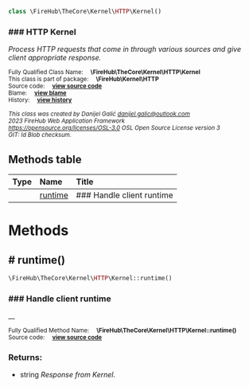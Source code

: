 
```php
class \FireHub\TheCore\Kernel\HTTP\Kernel()
```

### ### HTTP Kernel

_Process HTTP requests that come in through various sources
and give client appropriate response._

<sub>Fully Qualified Class Name:  **\FireHub\TheCore\Kernel\HTTP\Kernel**</sub><br>
<sub>This class is part of package:  **\FireHub\Kernel\HTTP**</sub><br>
<sub>Source code:  **[view source code](https://github.com/The-FireHub-Project/Core/blob/v1.0/src/kernel/http/firehub.Kernel.php#L26)**</sub><br>
<sub>Blame:  **[view blame](https://github.com/The-FireHub-Project/Core/blame/v1.0/src/kernel/http/firehub.Kernel.php)**</sub><br>
<sub>History:  **[view history](https://github.com/The-FireHub-Project/Core/commits/v1.0/src/kernel/http/firehub.Kernel.php)**</sub><br>

<sub>_This class was created by Danijel Galić <danijel.galic@outlook.com>_</sub><br>
<sub>_2023 FireHub Web Application Framework_</sub><br>
<sub>_<https://opensource.org/licenses/OSL-3.0> OSL Open Source License version 3_</sub><br>
<sub>_GIT: $Id$ Blob checksum._</sub><br>



## Methods table

| Type  | Name  | Title |
| :---  | :---  | :---  |
||<a href="#runtime()">runtime</a>|### Handle client runtime|


# Methods


<h2><a name="runtime()"># runtime()</a></h2>

```php
\FireHub\TheCore\Kernel\HTTP\Kernel::runtime()
```

### ### Handle client runtime

__

<sub>Fully Qualified Method Name:  **\FireHub\TheCore\Kernel\HTTP\Kernel::runtime()**</sub><br>
<sub>Source code:  **[view source code](https://github.com/The-FireHub-Project/Core/blob/v1.0/src/kernel/http/firehub.Kernel.php#L31)**</sub><br>


### Returns:

* string _Response from Kernel._


